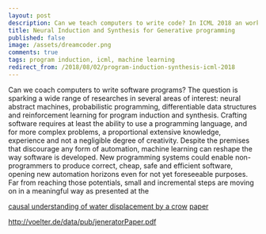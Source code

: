 ```yaml
---
layout: post
description: Can we teach computers to write code? In ICML 2018 an workshop was dedicated on how machine intelligence and reasoning could be capable of creating software applications. Here a short summary of it and what I found interesting in the subject.
title: Neural Induction and Synthesis for Generative programming
published: false
image: /assets/dreamcoder.png
comments: true
tags: program induction, icml, machine learning
redirect_from: /2018/08/02/program-induction-synthesis-icml-2018
---
```

Can we coach computers to write software programs? The question is sparking a wide range of researches in several areas of interest: neural abstract machines, probabilistic programming, differentiable data structures and reinforcement learning for program induction and synthesis. Crafting software requires at least the ability to use a programming language, and for more complex problems, a proportional extensive knowledge, experience and not a negligible degree of creativity. Despite the premises that discourage any form of automation, machine learning can reshape the way software is developed. New programming systems could enable non-programmers to produce correct, cheap, safe and efficient software, opening new automation horizons even for not yet foreseeable purposes. Far from reaching those potentials, small and incremental steps are moving on in a meaningful way as presented at the  

[causal understanding of water displacement by a crow](https://www.youtube.com/watch?v=B7cw_9AT5hg) [paper](https://www.cell.com/current-biology/abstract/S0960-9822%2809%2901455-9)


http://voelter.de/data/pub/jeneratorPaper.pdf
